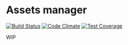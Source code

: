 # Assets manager

[![Build Status](https://travis-ci.org/administrcms/asset-manager.svg?branch=master)](https://travis-ci.org/administrcms/asset-manager)
[![Code Climate](https://codeclimate.com/github/administrcms/asset-manager/badges/gpa.svg)](https://codeclimate.com/github/administrcms/asset-manager)
[![Test Coverage](https://codeclimate.com/github/administrcms/asset-manager/badges/coverage.svg)](https://codeclimate.com/github/administrcms/asset-manager/coverage)

WIP